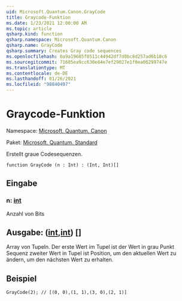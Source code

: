 ```yaml
---
uid: Microsoft.Quantum.Canon.GrayCode
title: Graycode-Funktion
ms.date: 1/23/2021 12:00:00 AM
ms.topic: article
qsharp.kind: function
qsharp.namespace: Microsoft.Quantum.Canon
qsharp.name: GrayCode
qsharp.summary: Creates Gray code sequences
ms.openlocfilehash: 0a9a19685f0511c44942df7d0bc8d257ad6b18c6
ms.sourcegitcommit: 71605ea9cc630e84e7ef29027e1f0ea06299747e
ms.translationtype: MT
ms.contentlocale: de-DE
ms.lasthandoff: 01/26/2021
ms.locfileid: "98840497"
---
```

# <a name="graycode-function"></a>Graycode-Funktion

Namespace: [Microsoft. Quantum. Canon](xref:Microsoft.Quantum.Canon)

Paket: [Microsoft. Quantum. Standard](https://nuget.org/packages/Microsoft.Quantum.Standard)


Erstellt graue Codesequenzen.

```qsharp
function GrayCode (n : Int) : (Int, Int)[]
```


## <a name="input"></a>Eingabe

### <a name="n--int"></a>n: [int](xref:microsoft.quantum.lang-ref.int)

Anzahl von Bits



## <a name="output--intint"></a>Ausgabe: ([int](xref:microsoft.quantum.lang-ref.int),[int](xref:microsoft.quantum.lang-ref.int)) []

Array von Tupeln. Der erste Wert im Tupel ist der Wert in grau Punkt Sequenz zweiter Wert in Tupel ist Position, um den aktuellen Wert zu ändern, um den nächsten Wert zu erhalten.

## <a name="example"></a>Beispiel

```qsharp
GrayCode(2); // [(0, 0),(1, 1),(3, 0),(2, 1)]
```
